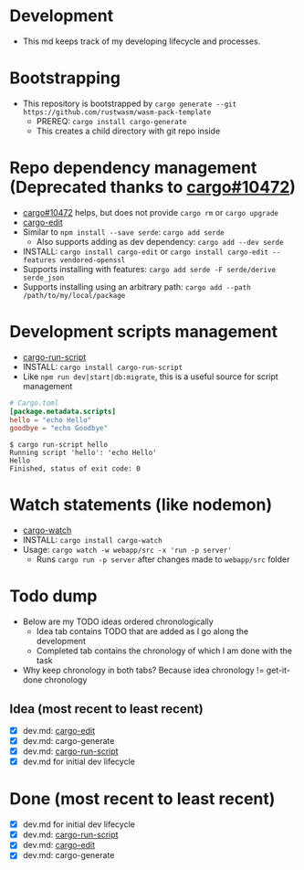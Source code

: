 # Development

- This md keeps track of my developing lifecycle and processes.

# Bootstrapping

- This repository is bootstrapped by `cargo generate --git https://github.com/rustwasm/wasm-pack-template`
  - PREREQ: `cargo install cargo-generate`
  - This creates a child directory with git repo inside

# Repo dependency management (Deprecated thanks to [cargo#10472](https://github.com/rust-lang/cargo/pull/10472))

- [cargo#10472](https://github.com/rust-lang/cargo/pull/10472) helps, but does
not provide `cargo rm` or `cargo upgrade`
- [cargo-edit](https://github.com/killercup/cargo-edit)
- Similar to `npm install --save serde`: `cargo add serde`
  - Also supports adding as dev dependency: `cargo add --dev serde`
- INSTALL: `cargo install cargo-edit` or `cargo install cargo-edit --features vendored-openssl`
- Supports installing with features: `cargo add serde -F serde/derive serde_json`
- Supports installing using an arbitrary path: `cargo add --path /path/to/my/local/package`

# Development scripts management

- [cargo-run-script](https://github.com/JoshMcguigan/cargo-run-script)
- INSTALL: `cargo install cargo-run-script`
- Like `npm run dev|start|db:migrate`, this is a useful source for script management

```toml
# Cargo.toml
[package.metadata.scripts]
hello = "echo Hello"
goodbye = "echo Goodbye"
```

```console
$ cargo run-script hello
Running script 'hello': 'echo Hello'
Hello
Finished, status of exit code: 0
```

# Watch statements (like nodemon)

- [cargo-watch](https://crates.io/crates/cargo-watch)
- INSTALL: `cargo install cargo-watch`
- Usage: `cargo watch -w webapp/src -x 'run -p server'`
  - Runs `cargo run -p server` after changes made to `webapp/src` folder

# Todo dump

- Below are my TODO ideas ordered chronologically
  - Idea tab contains TODO that are added as I go along the development
  - Completed tab contains the chronology of which I am done with the task
- Why keep chronology in both tabs? Because idea chronology != get-it-done chronology

## Idea (most recent to least recent)

- [x] dev.md: [cargo-edit](https://github.com/killercup/cargo-edit)
- [x] dev.md: cargo-generate
- [x] dev.md: [cargo-run-script](https://github.com/JoshMcguigan/cargo-run-script)
- [x] dev.md for initial dev lifecycle

# Done (most recent to least recent)

- [x] dev.md for initial dev lifecycle
- [x] dev.md: [cargo-run-script](https://github.com/JoshMcguigan/cargo-run-script)
- [x] dev.md: [cargo-edit](https://github.com/killercup/cargo-edit)
- [x] dev.md: cargo-generate
